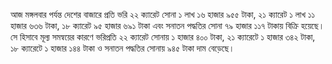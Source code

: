 আজ মঙ্গলবার পর্যন্ত দেশের বাজারে প্রতি ভরি ২২ ক্যারেট সোনা ১ লাখ ১৬ হাজার ৯৫৫ টাকা, ২১ ক্যারেট ১ লাখ ১১ হাজার ৬৩৬ টাকা, ১৮ ক্যারেট ৯৫ হাজার ৬৯১ টাকা এবং সনাতন পদ্ধতির সোনা ৭৯ হাজার ১১৭ টাকায় বিক্রি হয়েছে। সে হিসাবে মূল্য সমন্বয়ের কারণে ভরিপ্রতি ২২ ক্যারেট সোনায় ১ হাজার ৪০০ টাকা, ২১ ক্যারেটে ১ হাজার ৩৪২ টাকা, ১৮ ক্যারেটে ১ হাজার ১৪৪ টাকা ও সনাতন পদ্ধতির সোনায় ৯৪৫ টাকা দাম বেড়েছে।
